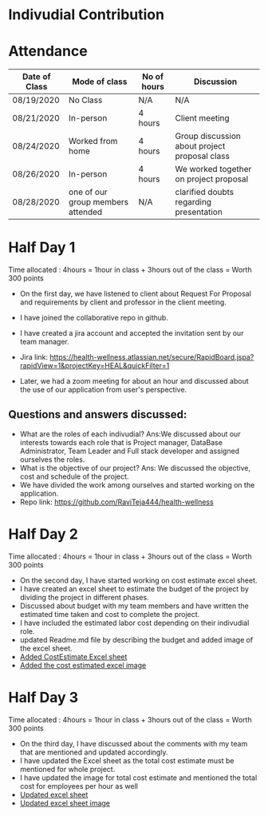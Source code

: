 # Indivudial Contribution
# Attendance

| Date of Class   | Mode of class | No of hours    | Discussion   | 
| --------------- | ------------- | -------------- | ------------ | 
| 08/19/2020      | No Class     |  N/A            | N/A             | 
| 08/21/2020      | In-person    | 4 hours         | Client meeting             | 
| 08/24/2020      | Worked from home | 4 hours     | Group discussion about project proposal class|
| 08/26/2020      | In-person   | 4 hours          | We worked together on project proposal          | 
| 08/28/2020      | one of our group members attended  | N/A        | clarified doubts regarding presentation      | 




# Half Day 1
Time allocated : 4hours = 1hour in class + 3hours out of the class = Worth 300 points

- On the first day, we have listened to client about Request For Proposal and requirements by client and professor in the client meeting.
- I have joined the collaborative repo in github.
- I have created a jira account and accepted the invitation sent by our team manager.

- Jira link: https://health-wellness.atlassian.net/secure/RapidBoard.jspa?rapidView=1&projectKey=HEAL&quickFilter=1

- Later, we had a zoom meeting for about an hour and discussed about the use of our application from user's perspective.
## Questions and answers discussed:
- What are the roles of each indivudial? Ans:We discussed about our interests towards each role that is Project manager, DataBase Administrator, Team Leader and Full stack developer and assigned ourselves the roles.
- What is the objective of our project? Ans: We discussed the objective, cost and schedule of the project.
- We have divided the work among ourselves and started working on the application.
- Repo link: https://github.com/RaviTeja444/health-wellness


# Half Day 2
Time allocated : 4hours = 1hour in class + 3hours out of the class = Worth 300 points

- On the second day, I have started working on cost estimate excel sheet.
- I have created an excel sheet to estimate the budget of the project by dividing the project in different phases.
- Discussed about budget with my team members and have written the estimated time taken and cost to complete the project. 
- I have included the estimated labor cost depending on their indivudial role.
- updated Readme.md file by describing the budget and added image of the excel sheet.
- [Added CostEstimate Excel sheet](https://github.com/RaviTeja444/health-wellness/commit/d516cc97f4f0a4d325b4cf264563c0c9f22c6b68)
- [Added the cost estimated excel image](https://github.com/RaviTeja444/health-wellness/commit/f7023b8c87daac02f7dd89e4d98b6fa63eeb75d9)

# Half Day 3
Time allocated : 4hours = 1hour in class + 3hours out of the class = Worth 300 points

- On the third day, I have discussed about the comments with my team that are mentioned and updated accordingly.
- I have updated the Excel sheet as the total cost estimate must be mentioned for whole project.
- I have updated the image for total cost estimate and mentioned the total cost for employees per hour as well
- [Updated excel sheet](https://github.com/RaviTeja444/health-wellness/commit/f23651031b2f32f299719fff1d787ede6e4942dd)
- [Updated excel sheet image](https://github.com/RaviTeja444/health-wellness/commit/62fa3296360ec276b77baec9c5057b2452b0a26c)



